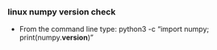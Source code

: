 ### linux numpy version check
- From the command line type: python3 -c “import numpy; print(numpy.__version__)”  
